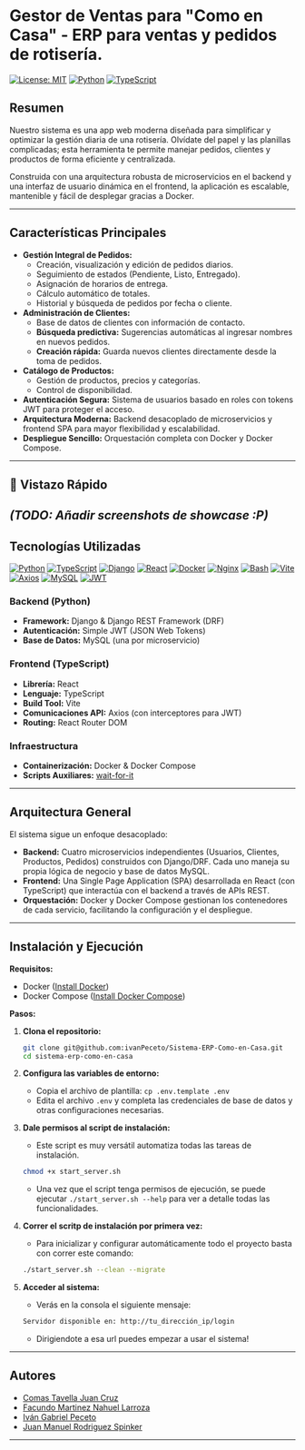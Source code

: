 # Gestor de Ventas para "Como en Casa" - ERP para ventas y pedidos de rotisería.

[![License: MIT](https://img.shields.io/badge/License-MIT-yellow.svg)](https://opensource.org/licenses/MIT) 
[![Python](https://img.shields.io/badge/Python-3776AB?style=flat&logo=python&logoColor=white)](https://www.python.org/)
[![TypeScript](https://img.shields.io/badge/TypeScript-3178C6?style=flat&logo=typescript&logoColor=white)](https://www.typescriptlang.org/) 

## Resumen

Nuestro sistema es una app web moderna diseñada para simplificar y optimizar la gestión diaria de una rotisería. Olvídate del papel y las planillas complicadas; esta herramienta te permite manejar pedidos, clientes y productos de forma eficiente y centralizada.

Construida con una arquitectura robusta de microservicios en el backend y una interfaz de usuario dinámica en el frontend, la aplicación es escalable, mantenible y fácil de desplegar gracias a Docker.

---

## Características Principales

* **Gestión Integral de Pedidos:**
    * Creación, visualización y edición de pedidos diarios.
    * Seguimiento de estados (Pendiente, Listo, Entregado).
    * Asignación de horarios de entrega.
    * Cálculo automático de totales.
    * Historial y búsqueda de pedidos por fecha o cliente.
* **Administración de Clientes:**
    * Base de datos de clientes con información de contacto.
    * **Búsqueda predictiva:** Sugerencias automáticas al ingresar nombres en nuevos pedidos.
    * **Creación rápida:** Guarda nuevos clientes directamente desde la toma de pedidos.
* **Catálogo de Productos:**
    * Gestión de productos, precios y categorías.
    * Control de disponibilidad.
* **Autenticación Segura:** Sistema de usuarios basado en roles con tokens JWT para proteger el acceso.
* **Arquitectura Moderna:** Backend desacoplado de microservicios y frontend SPA para mayor flexibilidad y escalabilidad.
* **Despliegue Sencillo:** Orquestación completa con Docker y Docker Compose.

---

## 📸 Vistazo Rápido 

*(TODO: Añadir screenshots de showcase :P)*
---

## Tecnologías Utilizadas

[![Python](https://img.shields.io/badge/Python-3776AB?style=flat&logo=python&logoColor=white)](https://www.python.org/)
[![TypeScript](https://img.shields.io/badge/TypeScript-3178C6?style=flat&logo=typescript&logoColor=white)](https://www.typescriptlang.org/)
[![Django](https://img.shields.io/badge/Django-092E20?style=flat&logo=django&logoColor=white)](https://www.djangoproject.com/)
[![React](https://img.shields.io/badge/React-61DAFB?style=flat&logo=react&logoColor=black)](https://reactjs.org/)
[![Docker](https://img.shields.io/badge/Docker-2496ED?style=flat&logo=docker&logoColor=white)](https://www.docker.com/)
[![Nginx](https://img.shields.io/badge/Nginx-009639?style=flat&logo=nginx&logoColor=white)](https://nginx.org/)
[![Bash](https://img.shields.io/badge/Bash-4EAA25?style=flat&logo=gnubash&logoColor=white)](https://www.gnu.org/software/bash/)
[![Vite](https://img.shields.io/badge/Vite-646CFF?style=flat&logo=vite&logoColor=white)](https://vitejs.dev/)
[![Axios](https://img.shields.io/badge/Axios-5A29E4?style=flat&logo=axios&logoColor=white)](https://axios-http.com/)
[![MySQL](https://img.shields.io/badge/MySQL-4479A1?style=flat&logo=mysql&logoColor=white)](https://www.mysql.com/)
[![JWT](https://img.shields.io/badge/JWT-000000?style=flat&logo=jsonwebtokens&logoColor=white)](https://jwt.io/)

### Backend (Python)
* **Framework:** Django & Django REST Framework (DRF)
* **Autenticación:** Simple JWT (JSON Web Tokens)
* **Base de Datos:** MySQL (una por microservicio)

### Frontend (TypeScript)
* **Librería:** React
* **Lenguaje:** TypeScript
* **Build Tool:** Vite
* **Comunicaciones API:** Axios (con interceptores para JWT)
* **Routing:** React Router DOM

### Infraestructura
* **Containerización:** Docker & Docker Compose
* **Scripts Auxiliares:** [wait-for-it](https://github.com/vishnubob/wait-for-it)

---

## Arquitectura General

El sistema sigue un enfoque desacoplado:

* **Backend:** Cuatro microservicios independientes (Usuarios, Clientes, Productos, Pedidos) construidos con Django/DRF. Cada uno maneja su propia lógica de negocio y base de datos MySQL.
* **Frontend:** Una Single Page Application (SPA) desarrollada en React (con TypeScript) que interactúa con el backend a través de APIs REST.
* **Orquestación:** Docker y Docker Compose gestionan los contenedores de cada servicio, facilitando la configuración y el despliegue.

---

## Instalación y Ejecución

**Requisitos:**
* Docker ([Install Docker](https://docs.docker.com/engine/install/))
* Docker Compose ([Install Docker Compose](https://docs.docker.com/compose/install/))

**Pasos:**

1.  **Clona el repositorio:**
    ```bash
    git clone git@github.com:ivanPeceto/Sistema-ERP-Como-en-Casa.git
    cd sistema-erp-como-en-casa
    ```

2.  **Configura las variables de entorno:**
    * Copia el archivo de plantilla: `cp .env.template .env`
    * Edita el archivo `.env` y completa las credenciales de base de datos y otras configuraciones necesarias.

3.  **Dale permisos al script de instalación:**
    * Este script es muy versátil automatiza todas las tareas de instalación.
    ```bash
    chmod +x start_server.sh
    ```
    * Una vez que el script tenga permisos de ejecución, se puede ejecutar `./start_server.sh --help` para ver a detalle todas las funcionalidades.

4.  **Correr el scritp de instalación por primera vez:**
    * Para inicializar y configurar automáticamente todo el proyecto basta con correr este comando:
    ```bash
    ./start_server.sh --clean --migrate
    ```

5.  **Acceder al sistema:**
    * Verás en la consola el siguiente mensaje:
    ```bash
    Servidor disponible en: http://tu_dirección_ip/login
    ```
    * Dirigiendote a esa url puedes empezar a usar el sistema!

---

## Autores

* [Comas Tavella Juan Cruz](https://github.com/juancruzct12)
* [Facundo Martinez Nahuel Larroza](https://github.com/facu24fm)
* [Iván Gabriel Peceto](https://github.com/ivanPeceto)
* [Juan Manuel Rodriguez Spinker](https://github.com/jmrodriguezspinker)
---
